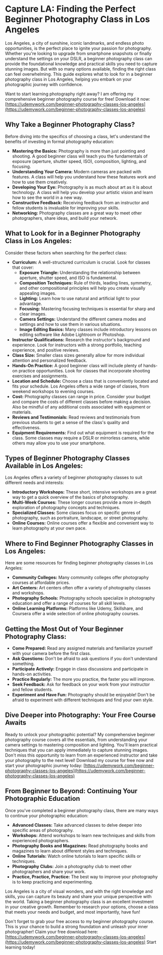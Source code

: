 # Capture LA: Finding the Perfect Beginner Photography Class in Los Angeles

Los Angeles, a city of sunshine, iconic landmarks, and endless photo opportunities, is the perfect place to ignite your passion for photography. Whether you're looking to upgrade from smartphone snapshots or finally understand the settings on your DSLR, a beginner photography class can provide the foundational knowledge and practical skills you need to capture stunning images. But with so many options available, finding the right class can feel overwhelming. This guide explores what to look for in a beginner photography class in Los Angeles, helping you embark on your photographic journey with confidence.

Want to start learning photography right away? I am offering my comprehensive beginner photography course for free! Download it now: [https://udemywork.com/beginner-photography-classes-los-angeles](https://udemywork.com/beginner-photography-classes-los-angeles)

## Why Take a Beginner Photography Class?

Before diving into the specifics of choosing a class, let's understand the benefits of investing in formal photography education:

*   **Mastering the Basics:** Photography is more than just pointing and shooting. A good beginner class will teach you the fundamentals of exposure (aperture, shutter speed, ISO), composition, lighting, and focusing.
*   **Understanding Your Camera:** Modern cameras are packed with features. A class will help you understand how these features work and how to use them creatively.
*   **Developing Your Eye:** Photography is as much about art as it is about technology. A class will help you develop your artistic vision and learn how to see the world in a new way.
*   **Constructive Feedback:** Receiving feedback from an instructor and fellow students is invaluable for improving your skills.
*   **Networking:** Photography classes are a great way to meet other photographers, share ideas, and build your network.

## What to Look for in a Beginner Photography Class in Los Angeles:

Consider these factors when searching for the perfect class:

*   **Curriculum:** A well-structured curriculum is crucial. Look for classes that cover:
    *   **Exposure Triangle:** Understanding the relationship between aperture, shutter speed, and ISO is fundamental.
    *   **Composition Techniques:** Rule of thirds, leading lines, symmetry, and other compositional principles will help you create visually appealing images.
    *   **Lighting:** Learn how to use natural and artificial light to your advantage.
    *   **Focusing:** Mastering focusing techniques is essential for sharp and clear images.
    *   **Camera Settings:** Understand the different camera modes and settings and how to use them in various situations.
    *   **Image Editing Basics:** Many classes include introductory lessons on editing software like Adobe Lightroom or Photoshop.
*   **Instructor Qualifications:** Research the instructor's background and experience. Look for instructors with a strong portfolio, teaching experience, and positive reviews.
*   **Class Size:** Smaller class sizes generally allow for more individual attention and personalized feedback.
*   **Hands-On Practice:** A good beginner class will include plenty of hands-on practice opportunities. Look for classes that incorporate shooting exercises and assignments.
*   **Location and Schedule:** Choose a class that is conveniently located and fits your schedule. Los Angeles offers a wide range of classes, from weekend workshops to evening courses.
*   **Cost:** Photography classes can range in price. Consider your budget and compare the costs of different classes before making a decision. Also be mindful of any additional costs associated with equipment or materials.
*   **Reviews and Testimonials:** Read reviews and testimonials from previous students to get a sense of the class's quality and effectiveness.
*   **Equipment Requirements:** Find out what equipment is required for the class. Some classes may require a DSLR or mirrorless camera, while others may allow you to use your smartphone.

## Types of Beginner Photography Classes Available in Los Angeles:

Los Angeles offers a variety of beginner photography classes to suit different needs and interests:

*   **Introductory Workshops:** These short, intensive workshops are a great way to get a quick overview of the basics of photography.
*   **Multi-Week Courses:** These longer courses provide a more in-depth exploration of photography concepts and techniques.
*   **Specialized Classes:** Some classes focus on specific genres of photography, such as portraiture, landscape, or street photography.
*   **Online Courses:** Online courses offer a flexible and convenient way to learn photography at your own pace.

## Where to Find Beginner Photography Classes in Los Angeles:

Here are some resources for finding beginner photography classes in Los Angeles:

*   **Community Colleges:** Many community colleges offer photography courses at affordable prices.
*   **Art Centers:** Art centers often offer a variety of photography classes and workshops.
*   **Photography Schools:** Photography schools specialize in photography education and offer a range of courses for all skill levels.
*   **Online Learning Platforms:** Platforms like Udemy, Skillshare, and Coursera offer a wide selection of online photography courses.

## Getting the Most Out of Your Beginner Photography Class:

*   **Come Prepared:** Read any assigned materials and familiarize yourself with your camera before the first class.
*   **Ask Questions:** Don't be afraid to ask questions if you don't understand something.
*   **Participate Actively:** Engage in class discussions and participate in hands-on activities.
*   **Practice Regularly:** The more you practice, the faster you will improve.
*   **Seek Feedback:** Ask for feedback on your work from your instructor and fellow students.
*   **Experiment and Have Fun:** Photography should be enjoyable! Don't be afraid to experiment with different techniques and find your own style.

## Dive Deeper into Photography: Your Free Course Awaits

Ready to unlock your photographic potential? My comprehensive beginner photography course covers all the essentials, from understanding your camera settings to mastering composition and lighting. You'll learn practical techniques that you can apply immediately to capture stunning images. Don't miss this opportunity to learn from an experienced instructor and take your photography to the next level! Download my course for free now and start your photographic journey today: [https://udemywork.com/beginner-photography-classes-los-angeles](https://udemywork.com/beginner-photography-classes-los-angeles)

## From Beginner to Beyond: Continuing Your Photographic Education

Once you've completed a beginner photography class, there are many ways to continue your photographic education:

*   **Advanced Classes:** Take advanced classes to delve deeper into specific areas of photography.
*   **Workshops:** Attend workshops to learn new techniques and skills from experienced photographers.
*   **Photography Books and Magazines:** Read photography books and magazines to learn about different styles and techniques.
*   **Online Tutorials:** Watch online tutorials to learn specific skills or techniques.
*   **Photography Clubs:** Join a photography club to meet other photographers and share your work.
*   **Practice, Practice, Practice:** The best way to improve your photography is to keep practicing and experimenting.

Los Angeles is a city of visual wonders, and with the right knowledge and skills, you can capture its beauty and share your unique perspective with the world. Taking a beginner photography class is an excellent investment in your creative growth. Remember to research your options, choose a class that meets your needs and budget, and most importantly, have fun!

Don't forget to grab your free access to my beginner photography course. This is your chance to build a strong foundation and unleash your inner photographer! Claim your free download here: [https://udemywork.com/beginner-photography-classes-los-angeles](https://udemywork.com/beginner-photography-classes-los-angeles) Start learning today!

